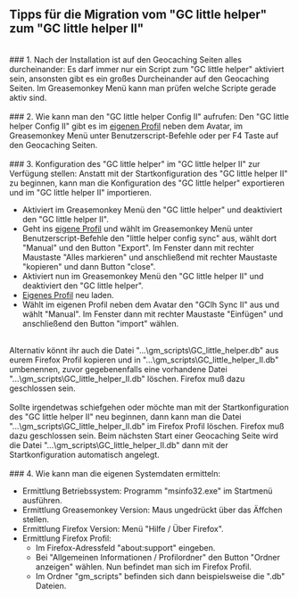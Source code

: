 ## Tipps für die Migration vom "GC little helper" zum "GC little helper II"
<br>
### 1. Nach der Installation ist auf den Geocaching Seiten alles durcheinander:
Es darf immer nur ein Script zum "GC little helper" aktiviert sein, ansonsten gibt es ein großes Durcheinander auf den Geocaching Seiten. Im Greasemonkey Menü kann man prüfen welche Scripte gerade aktiv sind.<br>
<br>
### 2. Wie kann man den "GC little helper Config II" aufrufen:
Den "GC little helper Config II" gibt es im <a href="http://www.geocaching.com/my/">eigenen Profil</a> neben dem Avatar, im Greasemonkey Menü unter Benutzerscript-Befehle oder per F4 Taste auf den Geocaching Seiten. <br>
<br>
### 3. Konfiguration des "GC little helper" im "GC little helper II" zur Verfügung stellen:
Anstatt mit der Startkonfiguration des "GC little helper II" zu beginnen, kann man die Konfiguration des "GC little helper" exportieren und im "GC little helper II" importieren.<br>
<ul>
<li>Aktiviert im Greasemonkey Menü den "GC little helper" und deaktiviert den "GC little helper II".</li>
<li>Geht ins <a href="http://www.geocaching.com/my/">eigene Profil</a> und wählt im Greasemonkey Menü unter Benutzerscript-Befehle den "little helper config sync" aus, wählt dort "Manual" und den Button "Export". Im Fenster dann mit rechter Maustaste "Alles markieren" und anschließend mit rechter Maustaste "kopieren" und dann Button "close". </li>
<li>Aktiviert nun im Greasemonkey Menü den "GC little helper II" und deaktiviert den "GC little helper".</li>
<li><a href="http://www.geocaching.com/my/">Eigenes Profil</a> neu laden.</li>
<li>Wählt im eigenen Profil neben dem Avatar den "GClh Sync II" aus und wählt "Manual". Im Fenster dann mit rechter Maustaste "Einfügen" und anschließend den Button "import" wählen.</li>
</ul>
<br>Alternativ könnt ihr auch die Datei "...\gm_scripts\GC_little_helper.db" aus eurem Firefox Profil kopieren und in "...\gm_scripts\GC_little_helper_II.db" umbenennen, zuvor gegebenenfalls eine vorhandene Datei "...\gm_scripts\GC_little_helper_II.db" löschen. Firefox muß dazu geschlossen sein.<br>
<br>
Sollte irgendetwas schiefgehen oder möchte man mit der Startkonfiguration des "GC little helper II" neu beginnen, dann kann man die Datei "...\gm_scripts\GC_little_helper_II.db" im Firefox Profil löschen. Firefox muß dazu geschlossen sein. Beim nächsten Start einer Geocaching Seite wird die Datei "...\gm_scripts\GC_little_helper_II.db" dann mit der Startkonfiguration automatisch angelegt. <br>
<br>
### 4. Wie kann man die eigenen Systemdaten ermitteln:
<ul>
<li>Ermittlung Betriebssystem: Programm "msinfo32.exe" im Startmenü ausführen.</li>
<li>Ermittlung Greasemonkey Version: Maus ungedrückt über das Äffchen stellen.</li>
<li>Ermittlung Firefox Version: Menü "Hilfe / Über Firefox".</li>
<li>Ermittlung Firefox Profil:<br>
<ul>
<li>Im Firefox-Adressfeld "about:support" eingeben.</li>
<li>Bei "Allgemeinen Informationen / Profilordner" den Button "Ordner anzeigen" wählen. 
Nun befindet man sich im Firefox Profil.</li>
<li>Im Ordner "gm_scripts" befinden sich dann beispielsweise die ".db" Dateien.</li>
</ul></li>
